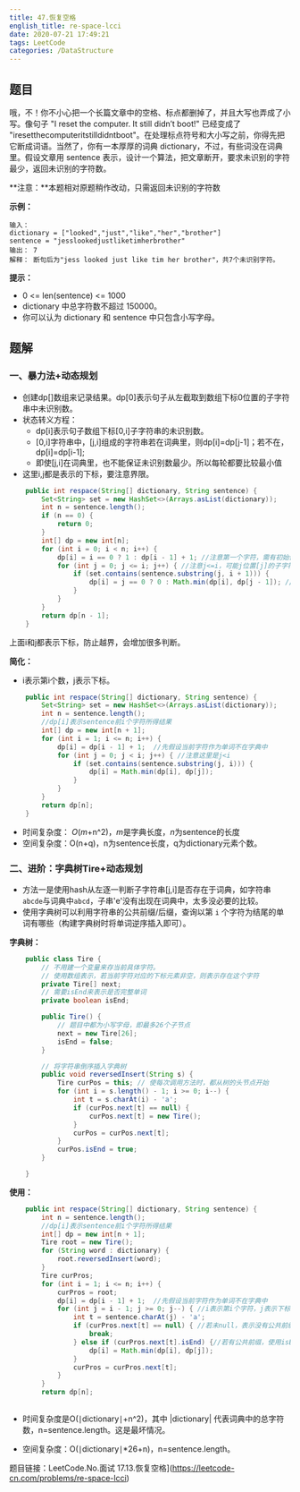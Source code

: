 ```yaml
---
title: 47.恢复空格
english_title: re-space-lcci
date: 2020-07-21 17:49:21
tags: LeetCode
categories: /DataStructure
---
```


## 题目

哦，不！你不小心把一个长篇文章中的空格、标点都删掉了，并且大写也弄成了小写。像句子 "I reset the computer. It still didn’t boot!" 已经变成了 "iresetthecomputeritstilldidntboot"。在处理标点符号和大小写之前，你得先把它断成词语。当然了，你有一本厚厚的词典 dictionary，不过，有些词没在词典里。假设文章用 sentence 表示，设计一个算法，把文章断开，要求未识别的字符最少，返回未识别的字符数。

**注意：**本题相对原题稍作改动，只需返回未识别的字符数

**示例：**

```
输入：
dictionary = ["looked","just","like","her","brother"]
sentence = "jesslookedjustliketimherbrother"
输出： 7
解释： 断句后为"jess looked just like tim her brother"，共7个未识别字符。
```

**提示：**

* 0 <= len(sentence) <= 1000
* dictionary 中总字符数不超过 150000。
* 你可以认为 dictionary 和 sentence 中只包含小写字母。

## 题解

### 一、暴力法+动态规划

* 创建dp[]数组来记录结果。dp[0]表示句子从左截取到数组下标0位置的子字符串中未识别数。
* 状态转义方程：
  * dp[i]表示句子数组下标[0,i]子字符串的未识别数。
  * [0,i]字符串中，[j,i]组成的字符串若在词典里，则dp[i]=dp[j-1]；若不在，dp[i]=dp[i-1];
  * 即使[j,i]在词典里，也不能保证未识别数最少。所以每轮都要比较最小值
* 这里i,j都是表示的下标，要注意界限。

```java
    public int respace(String[] dictionary, String sentence) {
        Set<String> set = new HashSet<>(Arrays.asList(dictionary));
        int n = sentence.length();
        if (n == 0) {
            return 0;
        }
        int[] dp = new int[n];
        for (int i = 0; i < n; i++) {
            dp[i] = i == 0 ? 1 : dp[i - 1] + 1; //注意第一个字符，需有初始值
            for (int j = 0; j <= i; j++) { //注意j<=i，可能j位置[j]的子字符串刚好在词典里
                if (set.contains(sentence.substring(j, i + 1))) {
                    dp[i] = j == 0 ? 0 : Math.min(dp[i], dp[j - 1]); //注意若j=0，不能使用dp[j-1]，会越界
                }
            }
        }
        return dp[n - 1];
    }
```

上面i和j都表示下标，防止越界，会增加很多判断。

**简化：**

* i表示第i个数，j表示下标。

```java
    public int respace(String[] dictionary, String sentence) {
        Set<String> set = new HashSet<>(Arrays.asList(dictionary));
        int n = sentence.length();
        //dp[i]表示sentence前i个字符所得结果
        int[] dp = new int[n + 1];
        for (int i = 1; i <= n; i++) {
            dp[i] = dp[i - 1] + 1;  //先假设当前字符作为单词不在字典中
            for (int j = 0; j < i; j++) { //注意这里是j<i
                if (set.contains(sentence.substring(j, i))) {
                    dp[i] = Math.min(dp[i], dp[j]);
                }
            }
        }
        return dp[n];
    }
```

* 时间复杂度： *O*(*m*+n^2)，*m*是字典长度，*n*为sentence的长度
* 空间复杂度：O(n+q)，n为sentence长度，q为dictionary元素个数。



### 二、进阶：字典树Tire+动态规划

* 方法一是使用hash从左逐一判断子字符串[j,i]是否存在于词典，如字符串`abcde`与词典中`abcd`，子串'e'没有出现在词典中，太多没必要的比较。
* 使用字典树可以利用字符串的公共前缀/后缀，查询以第 `i` 个字符为结尾的单词有哪些（构建字典树时将单词逆序插入即可）。

**字典树：**

```java
    public class Tire {
        // 不用建一个变量来存当前具体字符。
        // 使用数组表示，若当前字符对应的下标元素非空，则表示存在这个字符
        private Tire[] next;
        // 需要isEnd来表示是否完整单词
        private boolean isEnd;

        public Tire() {
            // 题目中都为小写字母，即最多26个子节点
            next = new Tire[26];
            isEnd = false;
        }

        // 将字符串倒序插入字典树
        public void reversedInsert(String s) {
            Tire curPos = this; // 使每次调用方法时，都从树的头节点开始
            for (int i = s.length() - 1; i >= 0; i--) {
                int t = s.charAt(i) - 'a';
                if (curPos.next[t] == null) {
                    curPos.next[t] = new Tire();
                }
                curPos = curPos.next[t];
            }
            curPos.isEnd = true;
        }

    }
```

**使用：**

```java
    public int respace(String[] dictionary, String sentence) {
        int n = sentence.length();
        //dp[i]表示sentence前i个字符所得结果
        int[] dp = new int[n + 1];
        Tire root = new Tire();
        for (String word : dictionary) {
            root.reversedInsert(word);
        }
        Tire curPros;
        for (int i = 1; i <= n; i++) {
            curPros = root;
            dp[i] = dp[i - 1] + 1;  //先假设当前字符作为单词不在字典中
            for (int j = i - 1; j >= 0; j--) { //i表示第i个字符，j表示下标
                int t = sentence.charAt(j) - 'a';
                if (curPros.next[t] == null) { //若未null，表示没有公共前缀
                    break;
                } else if (curPros.next[t].isEnd) {//若有公共前缀，使用isEnd变量判断是否对应词典中完整单词
                    dp[i] = Math.min(dp[i], dp[j]);
                }
                curPros = curPros.next[t];
            }
        }
        return dp[n];
    
```

* 时间复杂度是O(∣dictionary∣+n^2)，其中 |dictionary| 代表词典中的总字符数，n=sentence.length。这是最坏情况。
  
* 空间复杂度：O(∣dictionary∣*26+n)，n=sentence.length。
  
  

题目链接：LeetCode.No.面试 17.13.恢复空格](https://leetcode-cn.com/problems/re-space-lcci)

